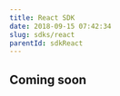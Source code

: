 ```yaml
---
title: React SDK
date: 2018-09-15 07:42:34
slug: sdks/react
parentId: sdkReact
---
```

## Coming soon
